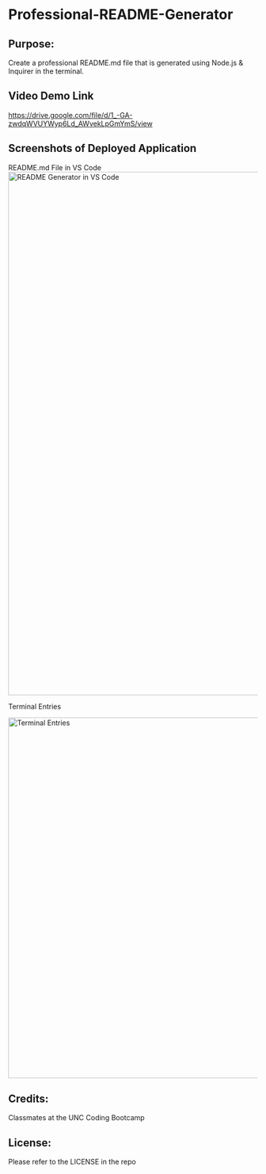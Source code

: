 # Professional-README-Generator

## Purpose:
 Create a professional README.md file that is generated using Node.js & Inquirer in the terminal.

## Video Demo Link
https://drive.google.com/file/d/1_-GA-zwdqWVUYWyp6Ld_AWvekLpGmYmS/view

## Screenshots of Deployed Application
README.md File in VS Code
<img width="1058" alt="README Generator in VS Code" src="https://github.com/elaine-luckey/Professional-README-Generator/assets/134161776/36b5106f-20b7-41b0-bba6-5e00aef7a7f1">

Terminal Entries

<img width="729" alt="Terminal Entries" src="https://github.com/elaine-luckey/Professional-README-Generator/assets/134161776/3658973d-fed8-44ad-b173-c090a0c62b5e">
 
## Credits:
Classmates at the UNC Coding Bootcamp

## License: 
Please refer to the LICENSE in the repo
